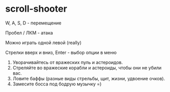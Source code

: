 # scroll-shooter
 
W, A, S, D - перемещение

Пробел / ЛКМ - атака

Можно играть одной левой (really)

Стрелки вверх и вниз, Enter - выбор опции в меню

1. Уворачивайтесь от вражеских пуль и астероидов.
2. Стреляйте во вражеские корабли и астероиды, чтобы они не убили вас.
3. Ловите баффы (разные виды стрельбы, щит, жизни, удвоение очков).
4. Замесите босса под бодрую музычку =)
